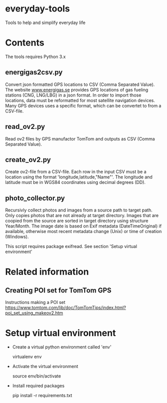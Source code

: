 # everyday-tools
Tools to help and simplify everyday life


# Contents
The tools requires Python 3.x

## energigas2csv.py
Convert json formatted GPS locations to CSV (Comma Separated Value). The website www.energigas.se provides GPS locations of gas fueling stations (CNG, LNG/LBG) in a json format. In order to import those locations, data must be reformatted for most satellite navigation devices. Many GPS devices uses a specific format, which can be convertet to from a CSV-file.


## read_ov2.py
Read ov2 files by GPS manufactor TomTom and outputs as CSV (Comma Separated Value).


## create_ov2.py
Create ov2-file from a CSV-file. Each row in the input CSV must be a location using the format 'longitude,latitude,"Name"'. The longitude and latitude must be in WGS84 coordinates using decimal degrees (DD).


## photo_collector.py
Recursivly collect photos and images from a source path to target path. Only copies photos that are not already at target directory. Images that are coopied from the source are sorted in target directory using structure Year/Month. The image date is based on Exif metadata (DateTimeOriginal) if available, otherwise most recent metadata change (Unix) or time of creation (Windows).

This script requires package exifread. See section 'Setup virtual environment'


# Related information

## Creating POI set for TomTom GPS
Instructions making a POI set https://www.tomtom.com/lib/doc/TomTomTips/index.html?poi_set_using_makeov2.htm


# Setup virtual environment

* Create a virtual python environment called 'env'

    virtualenv env

* Activate the virtual environment

    source env/bin/activate

* Install required packages

    pip install -r requirements.txt
